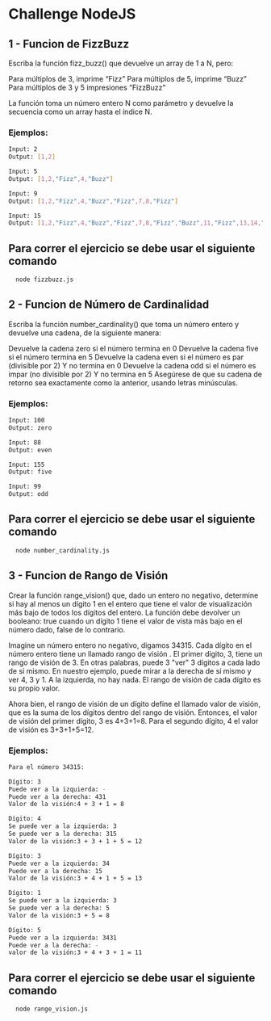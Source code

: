 # Challenge NodeJS

## 1 - Funcion de FizzBuzz

Escriba la función fizz_buzz() que devuelve un array de 1 a N, pero:

Para múltiplos de 3, imprime “Fizz”
Para múltiplos de 5, imprime “Buzz”
Para múltiplos de 3 y 5 impresiones “FizzBuzz”

La función toma un número entero N como parámetro y devuelve la secuencia como un array hasta el índice N. 

### Ejemplos:
```sh
Input: 2
Output: [1,2]

Input: 5
Output: [1,2,"Fizz",4,"Buzz"]

Input: 9
Output: [1,2,"Fizz",4,"Buzz","Fizz",7,8,"Fizz"]

Input: 15
Output: [1,2,"Fizz",4,"Buzz","Fizz",7,8,"Fizz","Buzz",11,"Fizz",13,14,"FizzBuzz"]
```

## Para correr el ejercicio se debe usar el siguiente comando

```sh
  node fizzbuzz.js
```

## 2 - Funcion de Número de Cardinalidad

Escriba la función number_cardinality() que toma un número entero y devuelve una cadena, de la siguiente manera:

Devuelve la cadena zero si el número termina en 0
Devuelve la cadena five si el número termina en 5
Devuelve la cadena even si el número es par (divisible por 2) Y no termina en 0
Devuelve la cadena odd si el número es impar (no divisible por 2) Y no termina en 5
Asegúrese de que su cadena de retorno sea exactamente como la anterior, usando letras minúsculas.

### Ejemplos:
```sh
Input: 100
Output: zero

Input: 88
Output: even

Input: 155
Output: five

Input: 99
Output: odd
```

## Para correr el ejercicio se debe usar el siguiente comando

```sh
  node number_cardinality.js
```

## 3 - Funcion de Rango de Visión

Crear la función range_vision() que, dado un entero no negativo, determine si hay al menos un dígito 1 en el entero que tiene el valor de visualización más bajo de todos los dígitos del entero. La función debe devolver un booleano: true cuando un dígito 1 tiene el valor de vista más bajo en el número dado, false de lo contrario.

Imagine un número entero no negativo, digamos 34315. Cada dígito en el número entero tiene un llamado rango de visión . El primer dígito, 3, tiene un rango de visión de 3. En otras palabras, puede 3 "ver" 3 dígitos a cada lado de sí mismo. En nuestro ejemplo, puede mirar a la derecha de sí mismo y ver 4, 3 y 1. A la izquierda, no hay nada. El rango de visión de cada dígito es su propio valor.

Ahora bien, el rango de visión de un dígito define el llamado valor de visión, que es la suma de los dígitos dentro del rango de visión. Entonces, el valor de visión del primer dígito, 3 es 4+3+1=8. Para el segundo dígito, 4 el valor de visión es 3+3+1+5=12.

### Ejemplos:
```sh
Para el número 34315:

Dígito: 3
Puede ver a la izquierda: -
Puede ver a la derecha: 431
Valor de la visión:4 + 3 + 1 = 8

Dígito: 4
Se puede ver a la izquierda: 3
Se puede ver a la derecha: 315
Valor de la visión:3 + 3 + 1 + 5 = 12

Dígito: 3
Puede ver a la izquierda: 34
Puede ver a la derecha: 15
Valor de la visión:3 + 4 + 1 + 5 = 13

Dígito: 1
Se puede ver a la izquierda: 3
Se puede ver a la derecha: 5
Valor de la visión:3 + 5 = 8

Dígito: 5
Puede ver a la izquierda: 3431
Puede ver a la derecha: -
valor de la visión:3 + 4 + 3 + 1 = 11
```

## Para correr el ejercicio se debe usar el siguiente comando

```sh
  node range_vision.js
```
